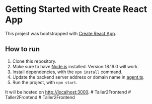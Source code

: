 # Getting Started with Create React App

This project was bootstrapped with [Create React App](https://github.com/facebook/create-react-app).

## How to run

1. Clone this repository.
2. Make sure to have [Node.js](https://nodejs.org/download/release/v18.19.0/node-v18.19.0-x64.msi) installed. Version 18.19.0 will work.
3. Install dependencies, with the `npm install` command.
4. Update the backend server address or domain name in [agent.ts](src/app/api/agent.ts).
5. Run the project, with `npm start`.

It will be hosted on [http://localhost:3000](http://localhost:3000).
#   T a l l e r 2 F r o n t e n d  
 #   T a l l e r 2 F r o n t e n d  
 #   T a l l e r 2 F r o n t e n d  
 